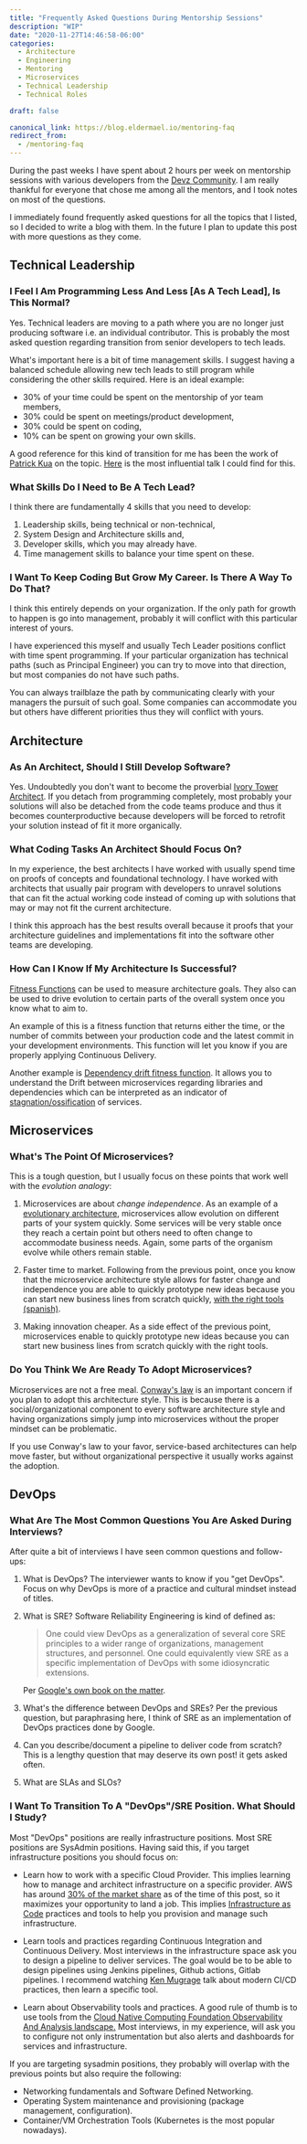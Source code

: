 ```yaml
---
title: "Frequently Asked Questions During Mentorship Sessions"
description: "WIP"
date: "2020-11-27T14:46:58-06:00"
categories: 
  - Architecture
  - Engineering
  - Mentoring
  - Microservices
  - Technical Leadership
  - Technical Roles

draft: false

canonical_link: https://blog.eldermael.io/mentoring-faq
redirect_from:
  - /mentoring-faq
---
```


During the past weeks I have spent about 2 hours per week on mentorship
sessions with various developers from the [Devz Community][15]. I am really
thankful for everyone that chose me among all the mentors, and I took notes
on most of the questions.

I immediately found frequently asked questions for all the topics that I listed,
so I decided to write a blog with them. In the future I plan to update this
post with more questions as they come.

## Technical Leadership

### I Feel I Am Programming Less And Less \[As A Tech Lead], Is This Normal?

Yes. Technical leaders are moving to a path where you are no longer just
producing software i.e. an individual contributor. This is probably the most
asked question regarding transition from senior developers to tech leads.

What's important here is a bit of time management skills. I suggest having
a balanced schedule allowing new tech leads to still program while considering
the other skills required. Here is an ideal example:

- 30% of your time could be spent on the mentorship of yor team members,
- 30% could be spent on meetings/product development,
- 30% could be spent on coding,
- 10% can be spent on growing your own skills.

A good reference for this kind of transition for me has been the work of [Patrick Kua][1]
on the topic. [Here][6] is the most influential talk I could find for this.

### What Skills Do I Need to Be A Tech Lead?

I think there are fundamentally 4 skills that you need to develop:

1. Leadership skills, being technical or non-technical,
1. System Design and Architecture skills and,
1. Developer skills, which you may already have.
1. Time management skills to balance your time spent on these.

### I Want To Keep Coding But Grow My Career. Is There A Way To Do That?

I think this entirely depends on your organization. If the only path for
growth to happen is go into management, probably it will conflict with
this particular interest of yours.

I have experienced this myself and usually Tech Leader positions conflict
with time spent programming. If your particular organization has technical
paths (such as Principal Engineer) you can try to move into that direction,
but most companies do not have such paths.

You can always trailblaze the path by communicating clearly with your managers
the pursuit of such goal. Some companies can accommodate you but others
have different priorities thus they will conflict with yours.

## Architecture

### As An Architect, Should I Still Develop Software?

Yes. Undoubtedly you don't want to become the proverbial [Ivory Tower 
Architect][2]. If you detach from programming completely, most probably
your solutions will also be detached from the code teams produce and
thus it becomes counterproductive because developers will be forced
to retrofit your solution instead of fit it more organically.

### What Coding Tasks An Architect Should Focus On?

In my experience, the best architects I have worked with usually spend
time on proofs of concepts and foundational technology. I have worked
with architects that usually pair program with developers to unravel
solutions that can fit the actual working code instead of coming up
with solutions that may or may not fit the current architecture.

I think this approach has the best results overall because it proofs
that your architecture guidelines and implementations fit into the
software other teams are developing.

### How Can I Know If My Architecture Is Successful?

[Fitness Functions][8] can be used to measure architecture goals.
They also can be used to drive evolution to certain parts of the
overall system once you know what to aim to.

An example of this is a fitness function that returns either the
time, or the number of commits between your production code and the
latest commit in your development environments. This function will
let you know if you are properly applying Continuous Delivery.

Another example is [Dependency drift fitness function][9]. It allows
you to understand the Drift between microservices regarding libraries
and dependencies which can be interpreted as an indicator of 
[stagnation/ossification][10] of services.

## Microservices

### What's The Point Of Microservices?

This is a tough question, but I usually focus on these points that
work well with the _evolution analogy_:

1. Microservices are about _change independence_. As an example of
   a [evolutionary architecture][3], microservices allow evolution
   on different parts of your system quickly. Some services will be
   very stable once they reach a certain point but others need to 
   often change to accommodate business needs. Again, some parts of the
   organism evolve while others remain stable.
   
1. Faster time to market. Following from the previous point, once you
   know that the microservice architecture style allows for faster change
   and independence you are able to quickly prototype new ideas because
   you can start new business lines from scratch quickly, [with the right
   tools (spanish)][7].

1. Making innovation cheaper. As a side effect of the previous point,
   microservices enable to quickly prototype new ideas because you can 
   start new business lines from scratch quickly with the right tools.

### Do You Think We Are Ready To Adopt Microservices?

Microservices are not a free meal. [Conway's law][4] is an important
concern if you plan to adopt this architecture style. This is because
there is a social/organizational component to every software architecture
style and having organizations simply jump into microservices without
the proper mindset can be problematic.

If you use Conway's law to your favor, service-based architectures can
help move faster, but without organizational perspective it usually works
against the adoption.

## DevOps

### What Are The Most Common Questions You Are Asked During Interviews?

After quite a bit of interviews I have seen common questions and follow-ups:

1. What is DevOps? The interviewer wants to know if you "get DevOps". Focus
   on why DevOps is more of a practice and cultural mindset instead of titles. 
   
1. What is SRE? Software Reliability Engineering is kind of defined as:

    > One could view DevOps as a generalization of several core SRE principles to 
    > a wider range of organizations, management structures, and personnel. One 
    > could equivalently view SRE as a specific implementation of DevOps with some 
    > idiosyncratic extensions.

   Per [Google's own book on the matter][5].

1. What's the difference between DevOps and SREs? Per the previous question, 
but paraphrasing here, I think of SRE as an implementation of DevOps practices done 
by Google.

1. Can you describe/document a pipeline to deliver code from scratch? This is a
   lengthy question that may deserve its own post! it gets asked often.
   
1. What are SLAs and SLOs?
   
### I Want To Transition To A "DevOps"/SRE Position. What Should I Study?

Most "DevOps" positions are really infrastructure positions. Most SRE positions
are SysAdmin positions. Having said this, if you target infrastructure positions
you should focus on:

- Learn how to work with a specific Cloud Provider. This implies learning
  how to manage and architect infrastructure on a specific provider. AWS has
  around [30% of the market share][11] as of the time of this post, so it maximizes
  your opportunity to land a job. This implies [Infrastructure as Code][14] practices
  and tools to help you provision and manage such infrastructure.

- Learn tools and practices regarding Continuous Integration and Continuous Delivery.
  Most interviews in the infrastructure space ask you to design a pipeline to
  deliver services. The goal would be to be able to design pipelines using Jenkins
  pipelines, Github actions, Gitlab pipelines. I recommend watching [Ken Mugrage][12]
  talk about modern CI/CD practices, then learn a specific tool.

- Learn about Observability tools and practices. A good rule of thumb is to use tools
  from the [Cloud Native Computing Foundation Observability And Analysis landscape.][13]
  Most interviews, in my experience, will ask you to configure not only instrumentation
  but also alerts and dashboards for services and infrastructure.
  
If you are targeting sysadmin positions, they probably will overlap with the previous
points but also require the following:

- Networking fundamentals and Software Defined Networking.
- Operating System maintenance and provisioning (package management, configuration).
- Container/VM Orchestration Tools (Kubernetes is the most popular nowadays).

[1]: https://twitter.com/patkua
[2]: https://www.youtube.com/watch?v=v_nhv6aY1Kg
[3]: https://evolutionaryarchitecture.com/
[4]: https://en.wikipedia.org/wiki/Conway%27s_law
[5]: https://sre.google/sre-book/introduction/
[6]: https://www.youtube.com/watch?v=iLS6NXMXtLI
[7]: https://www.youtube.com/watch?v=YLq3x-WtaRc
[8]: https://www.thoughtworks.com/insights/articles/fitness-function-driven-development
[9]: https://www.thoughtworks.com/radar/techniques?blipid=201911044
[10]: https://www.youtube.com/watch?v=5kwMgHuOaes
[11]: https://www.statista.com/chart/18819/worldwide-market-share-of-leading-cloud-infrastructure-service-providers/
[12]: https://www.youtube.com/watch?v=po712VIZZ7M
[13]: https://landscape.cncf.io/
[14]: https://infrastructure-as-code.com/book/
[15]: https://github.com/devzcommunity/community